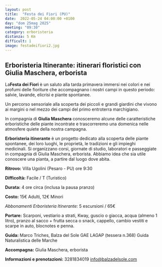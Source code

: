 ```yaml
---
layout: post
title:  "Festa dei Fiori (PU)"
date:  2022-05-24 04:00:00 +0100
day: "dom 25mag 2025"
meeting: "09:30"
category: erboristeria
distanza: 5 Km  
difficult: 1
image: festadeifiori2.jpg
---
```


## Erboristeria Itinerante: itinerari floristici con Giulia Maschera, erborista

La**Festa dei Fiori** è un saluto alla tarda primavera immersi nei colori e nei profumi delle fioriture che accompagnano i nostri campi in questo periodo: salvie, lavande, elicrisi e piante spontanee.

Un percorso sensoriale alla scoperta dei piccoli e grandi giardini che vivono ai margini o nel mezzo dei campi del primo entroterra marchigiano.

In compagnia di **Giulia Maschera** conosceremo alcune delle caratteristiche erboristiche delle piante incontrate e trascorreremo una domenica nelle atmosfere quiete della nostra campagna.


**Erboristeria itinerante** è un progetto dedicato alla scoperta delle piante spontanee, dei loro luoghi, le proprietà, le tradizioni e gli impieghi medicinali. Si organizzano corsi, giornate di studio, laboratori e passeggiate in compagnia di Giulia Maschera, erborista. Abbiamo idea che sia utile conoscere una pianta, a partire dal luogo dove abita.


**Ritrovo:** Villa Ugolini (Pesaro - PU) ore 9:30

**Difficoltà:** Facile / T (Turistico)

**Durata:** 4 ore circa (inclusa la pausa pranzo)

**Costo:** 15€ Adulti, 12€ Minori

*Abbonamenti Erboristeria Itinerante:* 5 escursioni / 65€


**Portare:** Scarponi, vestiario a strati, Kway, guscio o giacca, acqua (almeno 1 litro), pranzo al sacco + frutta secca o snack, cappello, cambio vestiti e scarpe in auto, blocnotes e penna. 


**Guida:** Marco Triches, Balza del Sole GAE LAGAP (tessera n.368) Guida Naturalistica delle Marche

**Accompagna:** Giulia Maschera, erborista

**Informazioni e prenotazioni:** 3281834019 info@balzadelsole.com

